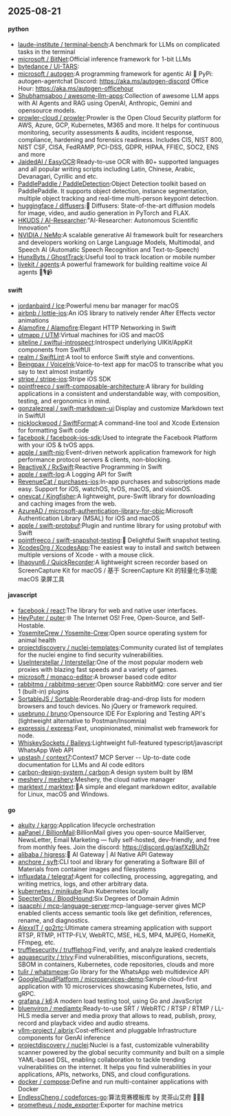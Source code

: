 ## 2025-08-21

#### python
* [laude-institute / terminal-bench](https://github.com/laude-institute/terminal-bench):A benchmark for LLMs on complicated tasks in the terminal
* [microsoft / BitNet](https://github.com/microsoft/BitNet):Official inference framework for 1-bit LLMs
* [bytedance / UI-TARS](https://github.com/bytedance/UI-TARS):
* [microsoft / autogen](https://github.com/microsoft/autogen):A programming framework for agentic AI 🤖 PyPi: autogen-agentchat Discord: https://aka.ms/autogen-discord Office Hour: https://aka.ms/autogen-officehour
* [Shubhamsaboo / awesome-llm-apps](https://github.com/Shubhamsaboo/awesome-llm-apps):Collection of awesome LLM apps with AI Agents and RAG using OpenAI, Anthropic, Gemini and opensource models.
* [prowler-cloud / prowler](https://github.com/prowler-cloud/prowler):Prowler is the Open Cloud Security platform for AWS, Azure, GCP, Kubernetes, M365 and more. It helps for continuous monitoring, security assessments & audits, incident response, compliance, hardening and forensics readiness. Includes CIS, NIST 800, NIST CSF, CISA, FedRAMP, PCI-DSS, GDPR, HIPAA, FFIEC, SOC2, ENS and more
* [JaidedAI / EasyOCR](https://github.com/JaidedAI/EasyOCR):Ready-to-use OCR with 80+ supported languages and all popular writing scripts including Latin, Chinese, Arabic, Devanagari, Cyrillic and etc.
* [PaddlePaddle / PaddleDetection](https://github.com/PaddlePaddle/PaddleDetection):Object Detection toolkit based on PaddlePaddle. It supports object detection, instance segmentation, multiple object tracking and real-time multi-person keypoint detection.
* [huggingface / diffusers](https://github.com/huggingface/diffusers):🤗 Diffusers: State-of-the-art diffusion models for image, video, and audio generation in PyTorch and FLAX.
* [HKUDS / AI-Researcher](https://github.com/HKUDS/AI-Researcher):"AI-Researcher: Autonomous Scientific Innovation"
* [NVIDIA / NeMo](https://github.com/NVIDIA/NeMo):A scalable generative AI framework built for researchers and developers working on Large Language Models, Multimodal, and Speech AI (Automatic Speech Recognition and Text-to-Speech)
* [HunxByts / GhostTrack](https://github.com/HunxByts/GhostTrack):Useful tool to track location or mobile number
* [livekit / agents](https://github.com/livekit/agents):A powerful framework for building realtime voice AI agents 🤖🎙️📹

#### swift
* [jordanbaird / Ice](https://github.com/jordanbaird/Ice):Powerful menu bar manager for macOS
* [airbnb / lottie-ios](https://github.com/airbnb/lottie-ios):An iOS library to natively render After Effects vector animations
* [Alamofire / Alamofire](https://github.com/Alamofire/Alamofire):Elegant HTTP Networking in Swift
* [utmapp / UTM](https://github.com/utmapp/UTM):Virtual machines for iOS and macOS
* [siteline / swiftui-introspect](https://github.com/siteline/swiftui-introspect):Introspect underlying UIKit/AppKit components from SwiftUI
* [realm / SwiftLint](https://github.com/realm/SwiftLint):A tool to enforce Swift style and conventions.
* [Beingpax / VoiceInk](https://github.com/Beingpax/VoiceInk):Voice-to-text app for macOS to transcribe what you say to text almost instantly
* [stripe / stripe-ios](https://github.com/stripe/stripe-ios):Stripe iOS SDK
* [pointfreeco / swift-composable-architecture](https://github.com/pointfreeco/swift-composable-architecture):A library for building applications in a consistent and understandable way, with composition, testing, and ergonomics in mind.
* [gonzalezreal / swift-markdown-ui](https://github.com/gonzalezreal/swift-markdown-ui):Display and customize Markdown text in SwiftUI
* [nicklockwood / SwiftFormat](https://github.com/nicklockwood/SwiftFormat):A command-line tool and Xcode Extension for formatting Swift code
* [facebook / facebook-ios-sdk](https://github.com/facebook/facebook-ios-sdk):Used to integrate the Facebook Platform with your iOS & tvOS apps.
* [apple / swift-nio](https://github.com/apple/swift-nio):Event-driven network application framework for high performance protocol servers & clients, non-blocking.
* [ReactiveX / RxSwift](https://github.com/ReactiveX/RxSwift):Reactive Programming in Swift
* [apple / swift-log](https://github.com/apple/swift-log):A Logging API for Swift
* [RevenueCat / purchases-ios](https://github.com/RevenueCat/purchases-ios):In-app purchases and subscriptions made easy. Support for iOS, watchOS, tvOS, macOS, and visionOS.
* [onevcat / Kingfisher](https://github.com/onevcat/Kingfisher):A lightweight, pure-Swift library for downloading and caching images from the web.
* [AzureAD / microsoft-authentication-library-for-objc](https://github.com/AzureAD/microsoft-authentication-library-for-objc):Microsoft Authentication Library (MSAL) for iOS and macOS
* [apple / swift-protobuf](https://github.com/apple/swift-protobuf):Plugin and runtime library for using protobuf with Swift
* [pointfreeco / swift-snapshot-testing](https://github.com/pointfreeco/swift-snapshot-testing):📸 Delightful Swift snapshot testing.
* [XcodesOrg / XcodesApp](https://github.com/XcodesOrg/XcodesApp):The easiest way to install and switch between multiple versions of Xcode - with a mouse click.
* [lihaoyun6 / QuickRecorder](https://github.com/lihaoyun6/QuickRecorder):A lightweight screen recorder based on ScreenCapture Kit for macOS / 基于 ScreenCapture Kit 的轻量化多功能 macOS 录屏工具

#### javascript
* [facebook / react](https://github.com/facebook/react):The library for web and native user interfaces.
* [HeyPuter / puter](https://github.com/HeyPuter/puter):🌐 The Internet OS! Free, Open-Source, and Self-Hostable.
* [YosemiteCrew / Yosemite-Crew](https://github.com/YosemiteCrew/Yosemite-Crew):Open source operating system for animal health
* [projectdiscovery / nuclei-templates](https://github.com/projectdiscovery/nuclei-templates):Community curated list of templates for the nuclei engine to find security vulnerabilities.
* [UseInterstellar / Interstellar](https://github.com/UseInterstellar/Interstellar):One of the most popular modern web proxies with blazing fast speeds and a variety of games.
* [microsoft / monaco-editor](https://github.com/microsoft/monaco-editor):A browser based code editor
* [rabbitmq / rabbitmq-server](https://github.com/rabbitmq/rabbitmq-server):Open source RabbitMQ: core server and tier 1 (built-in) plugins
* [SortableJS / Sortable](https://github.com/SortableJS/Sortable):Reorderable drag-and-drop lists for modern browsers and touch devices. No jQuery or framework required.
* [usebruno / bruno](https://github.com/usebruno/bruno):Opensource IDE For Exploring and Testing API's (lightweight alternative to Postman/Insomnia)
* [expressjs / express](https://github.com/expressjs/express):Fast, unopinionated, minimalist web framework for node.
* [WhiskeySockets / Baileys](https://github.com/WhiskeySockets/Baileys):Lightweight full-featured typescript/javascript WhatsApp Web API
* [upstash / context7](https://github.com/upstash/context7):Context7 MCP Server -- Up-to-date code documentation for LLMs and AI code editors
* [carbon-design-system / carbon](https://github.com/carbon-design-system/carbon):A design system built by IBM
* [meshery / meshery](https://github.com/meshery/meshery):Meshery, the cloud native manager
* [marktext / marktext](https://github.com/marktext/marktext):📝A simple and elegant markdown editor, available for Linux, macOS and Windows.

#### go
* [akuity / kargo](https://github.com/akuity/kargo):Application lifecycle orchestration
* [aaPanel / BillionMail](https://github.com/aaPanel/BillionMail):BillionMail gives you open-source MailServer, NewsLetter, Email Marketing — fully self-hosted, dev-friendly, and free from monthly fees. Join the discord: https://discord.gg/asfXzBUhZr
* [alibaba / higress](https://github.com/alibaba/higress):🤖 AI Gateway | AI Native API Gateway
* [anchore / syft](https://github.com/anchore/syft):CLI tool and library for generating a Software Bill of Materials from container images and filesystems
* [influxdata / telegraf](https://github.com/influxdata/telegraf):Agent for collecting, processing, aggregating, and writing metrics, logs, and other arbitrary data.
* [kubernetes / minikube](https://github.com/kubernetes/minikube):Run Kubernetes locally
* [SpecterOps / BloodHound](https://github.com/SpecterOps/BloodHound):Six Degrees of Domain Admin
* [isaacphi / mcp-language-server](https://github.com/isaacphi/mcp-language-server):mcp-language-server gives MCP enabled clients access semantic tools like get definition, references, rename, and diagnostics.
* [AlexxIT / go2rtc](https://github.com/AlexxIT/go2rtc):Ultimate camera streaming application with support RTSP, RTMP, HTTP-FLV, WebRTC, MSE, HLS, MP4, MJPEG, HomeKit, FFmpeg, etc.
* [trufflesecurity / trufflehog](https://github.com/trufflesecurity/trufflehog):Find, verify, and analyze leaked credentials
* [aquasecurity / trivy](https://github.com/aquasecurity/trivy):Find vulnerabilities, misconfigurations, secrets, SBOM in containers, Kubernetes, code repositories, clouds and more
* [tulir / whatsmeow](https://github.com/tulir/whatsmeow):Go library for the WhatsApp web multidevice API
* [GoogleCloudPlatform / microservices-demo](https://github.com/GoogleCloudPlatform/microservices-demo):Sample cloud-first application with 10 microservices showcasing Kubernetes, Istio, and gRPC.
* [grafana / k6](https://github.com/grafana/k6):A modern load testing tool, using Go and JavaScript
* [bluenviron / mediamtx](https://github.com/bluenviron/mediamtx):Ready-to-use SRT / WebRTC / RTSP / RTMP / LL-HLS media server and media proxy that allows to read, publish, proxy, record and playback video and audio streams.
* [vllm-project / aibrix](https://github.com/vllm-project/aibrix):Cost-efficient and pluggable Infrastructure components for GenAI inference
* [projectdiscovery / nuclei](https://github.com/projectdiscovery/nuclei):Nuclei is a fast, customizable vulnerability scanner powered by the global security community and built on a simple YAML-based DSL, enabling collaboration to tackle trending vulnerabilities on the internet. It helps you find vulnerabilities in your applications, APIs, networks, DNS, and cloud configurations.
* [docker / compose](https://github.com/docker/compose):Define and run multi-container applications with Docker
* [EndlessCheng / codeforces-go](https://github.com/EndlessCheng/codeforces-go):算法竞赛模板库 by 灵茶山艾府 💭💡🎈
* [prometheus / node_exporter](https://github.com/prometheus/node_exporter):Exporter for machine metrics
